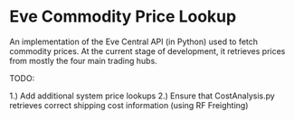 Eve Commodity Price Lookup
=================

An implementation of the Eve Central API (in Python) used to fetch commodity 
prices. At the current stage of development, it retrieves prices from mostly the 
four main trading hubs.

TODO:

1.) Add additional system price lookups
2.) Ensure that CostAnalysis.py retrieves correct shipping cost information (using RF Freighting)
